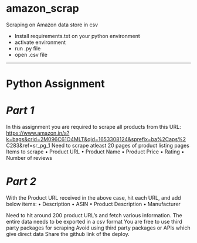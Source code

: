# amazon_scrap
Scraping on Amazon data store in csv

- Install requirements.txt on your python environment
- activate environment
- run .py file
- open .csv file
- ----------------------------------------------------------------------------------------------------------------------------

#                                          Python Assignment

# _Part 1_
In this assignment you are required to scrape all products from this URL:
https://www.amazon.in/s?k=bags&crid=2M096C61O4MLT&qid=1653308124&sprefix=ba%2Caps%2
C283&ref=sr_pg_1
Need to scrape atleast 20 pages of product listing pages
Items to scrape
• Product URL
• Product Name
• Product Price
• Rating
• Number of reviews

# _Part 2_
With the Product URL received in the above case, hit each URL, and add below items:
• Description
• ASIN
• Product Description
• Manufacturer

Need to hit around 200 product URL’s and fetch various information.
The entire data needs to be exported in a csv format
You are free to use third party packages for scraping
Avoid using third party packages or APIs which give direct data
Share the github link of the deploy.
